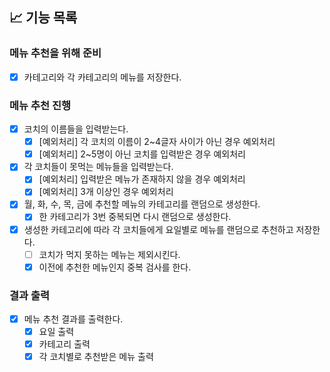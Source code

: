 
## 📈 기능 목록

### 메뉴 추천을 위해 준비

- [x] 카테고리와 각 카테고리의 메뉴를 저장한다.

### 메뉴 추천 진행

- [x] 코치의 이름들을 입력받는다.
    - [x] [예외처리] 각 코치의 이름이 2~4글자 사이가 아닌 경우 예외처리
    - [x] [예외처리] 2~5명이 아닌 코치를 입력받은 경우 예외처리

- [x] 각 코치들이 못먹는 메뉴들을 입력받는다.
    - [x] [예외처리] 입력받은 메뉴가 존재하지 않을 경우 예외처리
    - [x] [예외처리] 3개 이상인 경우 예외처리

- [x] 월, 화, 수, 목, 금에 추천할 메뉴의 카테고리를 랜덤으로 생성한다.
    - [x] 한 카테고리가 3번 중복되면 다시 랜덤으로 생성한다.

- [x] 생성한 카테고리에 따라 각 코치들에게 요일별로 메뉴를 랜덤으로 추천하고 저장한다.
    - [ ] 코치가 먹지 못하는 메뉴는 제외시킨다.
    - [x] 이전에 추천한 메뉴인지 중복 검사를 한다.

### 결과 출력

- [x] 메뉴 추천 결과를 출력한다.
    - [x] 요일 출력
    - [x] 카테고리 출력
    - [x] 각 코치별로 추천받은 메뉴 출력